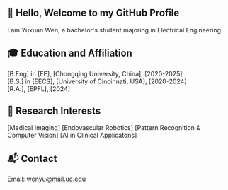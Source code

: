 ## 👋 Hello, Welcome to my GitHub Profile
I am Yuxuan Wen, a bachelor's student majoring in Electrical Engineering

## 🎓 Education and Affiliation
[B.Eng] in [EE], [Chongqing University, China], [2020-2025]  
[B.S.] in [EECS], [University of Cincinnati, USA], [2020-2024]  
[R.A.], [EPFL], [2024]

## 🔬 Research Interests
[Medical Imaging]
[Endovascular Robotics]
[Pattern Recognition & Computer Vision] 
[AI in Clinical Applicatons]

## 📬 Contact
Email: wenyu@mail.uc.edu
